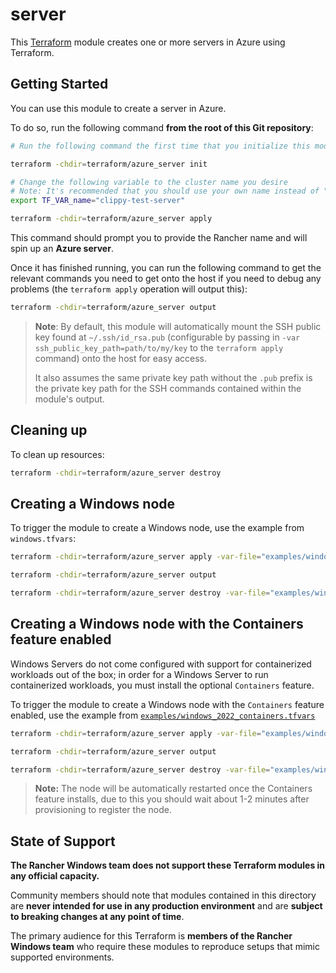 # server

This [Terraform](https://www.terraform.io/) module creates one or more servers in Azure using Terraform.

## Getting Started

You can use this module to create a server in Azure.

To do so, run the following command **from the root of this Git repository**:

```bash
# Run the following command the first time that you initialize this module to pull in the relevant providers.

terraform -chdir=terraform/azure_server init

# Change the following variable to the cluster name you desire
# Note: It's recommended that you should use your own name instead of "clippy" so that you can identify the resources you create in your cloud provider, should the Terraform module fail for some reason and require manual cleanup of resources.
export TF_VAR_name="clippy-test-server"

terraform -chdir=terraform/azure_server apply
```

This command should prompt you to provide the Rancher name and will spin up an **Azure server**.

Once it has finished running, you can run the following command to get the relevant commands you need to get onto the host if you need to debug any problems (the `terraform apply` operation will output this):

```bash
terraform -chdir=terraform/azure_server output
```

> **Note**: By default, this module will automatically mount the SSH public key found at `~/.ssh/id_rsa.pub` (configurable by passing in `-var ssh_public_key_path=path/to/my/key` to the `terraform apply` command) onto the host for easy access.
>
> It also assumes the same private key path without the `.pub` prefix is the private key path for the SSH commands contained within the module's output.

## Cleaning up

To clean up resources:

```bash
terraform -chdir=terraform/azure_server destroy
```

## Creating a Windows node

To trigger the module to create a Windows node, use the example from `windows.tfvars`:

```bash
terraform -chdir=terraform/azure_server apply -var-file="examples/windows.tfvars"

terraform -chdir=terraform/azure_server output

terraform -chdir=terraform/azure_server destroy -var-file="examples/windows.tfvars"
```

## Creating a Windows node with the Containers feature enabled

Windows Servers do not come configured with support for containerized workloads out of the box; in order for a Windows Server to run containerized workloads, you must install the optional `Containers` feature.

To trigger the module to create a Windows node with the `Containers` feature enabled, use the example from [`examples/windows_2022_containers.tfvars`](./examples/windows_containers.tfvars)

```bash
terraform -chdir=terraform/azure_server apply -var-file="examples/windows_2022_containers.tfvars"

terraform -chdir=terraform/azure_server output

terraform -chdir=terraform/azure_server destroy -var-file="examples/windows_2022_containers.tfvars"
```

> **Note:** The node will be automatically restarted once the Containers feature installs, due to this you should wait about 1-2 minutes after provisioning to register the node.

## State of Support

**The Rancher Windows team does not support these Terraform modules in any official capacity.**

Community members should note that modules contained in this directory are **never intended for use in any production environment** and are **subject to breaking changes at any point of time**.

The primary audience for this Terraform is **members of the Rancher Windows team** who require these modules to reproduce setups that mimic supported environments.
